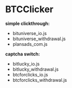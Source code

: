 ﻿# BTCClicker
**simple clickthrough:**

- bituniverse_io.js
- bituniverse_withdrawal.js
- plansads_com.js

**captcha switch:**
- bitlucky_io.js
- bitlucky_withdrawal.js
- btcforclicks_io.js
- btcforclicks_withdrawal.js
